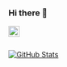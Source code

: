 ### Hi there 👋

<!--
**marojor/marojor** is a ✨ _special_ ✨ repository because its `README.md` (this file) appears on your GitHub profile.

Here are some ideas to get you started:

- 🔭 I’m currently working on ...
- 🌱 I’m currently learning ...
- 👯 I’m looking to collaborate on ...
- 🤔 I’m looking for help with ...
- 💬 Ask me about ...
- 📫 How to reach me: ...
- 😄 Pronouns: ...
- ⚡ Fun fact: ...
-->

<a href="https://www.linkedin.com/in/jmaroto/">
  <img align="left" alt="Jorges's LinkedIN" width="22px" src="https://cdn.jsdelivr.net/npm/simple-icons@v3/icons/linkedin.svg" />
</a>
<br /><br />

[![GitHub Stats](https://github-readme-stats.vercel.app/api?username=marojor&show_icons=true)](https://github.com/marojor)
